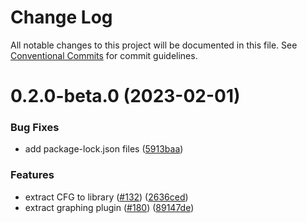 # Change Log

All notable changes to this project will be documented in this file.
See [Conventional Commits](https://conventionalcommits.org) for commit guidelines.

# 0.2.0-beta.0 (2023-02-01)

### Bug Fixes

- add package-lock.json files ([5913baa](https://github.com/syntest-framework/syntest-core/commit/5913baab944dfc96745a659afaa1bcca70e0d40c))

### Features

- extract CFG to library ([#132](https://github.com/syntest-framework/syntest-core/issues/132)) ([2636ced](https://github.com/syntest-framework/syntest-core/commit/2636ced755c7d2a2eb2b7142be0d2566155fe83f))
- extract graphing plugin ([#180](https://github.com/syntest-framework/syntest-core/issues/180)) ([89147de](https://github.com/syntest-framework/syntest-core/commit/89147de156981649d0029639e10c1df845ba0f30))
